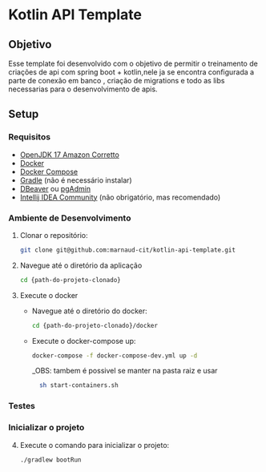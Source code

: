 # Kotlin API Template

## Objetivo

Esse template foi desenvolvido com o objetivo de permitir o treinamento de criações de api com spring boot + kotlin,nele ja
se encontra configurada a parte de conexão em banco , criação de migrations e todo as libs necessarias para o desenvolvimento de apis.

## Setup

### Requisitos
- [OpenJDK 17 Amazon Corretto](https://docs.aws.amazon.com/corretto/latest/corretto-11-ug/downloads-list.html)
- [Docker](https://docs.docker.com/get-docker/)
- [Docker Compose](https://docs.docker.com/compose/install/)
- [Gradle](https://gradle.org/install/) (não é necessário instalar)
- [DBeaver](https://dbeaver.com/download/) ou [pgAdmin](https://www.pgadmin.org/download/)
- [Intellij IDEA Community](https://www.jetbrains.com/pt-br/idea/download/#section=linux) (não obrigatório, mas recomendado)

### Ambiente de Desenvolvimento

1. Clonar o repositório:
    ``` sh
    git clone git@github.com:marnaud-cit/kotlin-api-template.git
    ```

2. Navegue até o diretório da aplicação
    ``` sh
    cd {path-do-projeto-clonado}
    ```
3. Execute o docker
    * Navegue até o diretório do docker:
        ``` sh
        cd {path-do-projeto-clonado}/docker
        ```
    * Execute o docker-compose up:
        ``` sh
        docker-compose -f docker-compose-dev.yml up -d
        ```
      _OBS: tambem é possivel se manter na pasta raiz e usar 
      ``` sh
        sh start-containers.sh 
        ```

### Testes


### Inicializar o projeto

4. Execute o comando para inicializar o projeto:
    ``` sh
    ./gradlew bootRun
    ```
